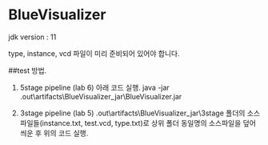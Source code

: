 # BlueVisualizer

jdk version : 11

type, instance, vcd 파일이 미리 준비되어 있어야 합니다.

##test 방법.
1) 5stage pipeline (lab 6)
  아래 코드 실행.
  java -jar .out\artifacts\BlueVisualizer_jar\BlueVisualizer.jar
  
2) 3stage pipeline (lab 5)
   .out\artifacts\BlueVisualizer_jar\3stage 폴더의 소스 파일들(instance.txt, test.vcd, type.txt)로 상위 폴더 동일명의 소스파일을 덮어씌운 후 위의 코드 실행. 
